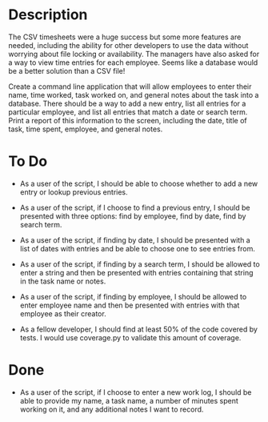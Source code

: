 Description
===========

The CSV timesheets were a huge success but some more features are 
needed, including the ability for other developers to use the data 
without worrying about file locking or availability. The managers have 
also asked for a way to view time entries for each employee. Seems like 
a database would be a better solution than a CSV file!

Create a command line application that will allow employees to enter 
their name, time worked, task worked on, and general notes about the 
task into a database. There should be a way to add a new entry, list all 
entries for a particular employee, and list all entries that match a 
date or search term. Print a report of this information to the screen, 
including the date, title of task, time spent, employee, and general 
notes.

To Do
=====

* As a user of the script, I should be able to choose whether to add a 
new entry or lookup previous entries.

* As a user of the script, if I choose to find a previous entry, I 
should be presented with three options: find by employee, 
find by date, find by search term.

* As a user of the script, if finding by date, I should be presented 
with a list of dates with entries and be able to choose one to see 
entries from.

* As a user of the script, if finding by a search term, I should be 
allowed to enter a string and then be presented with entries containing 
that string in the task name or notes.

* As a user of the script, if finding by employee, I should be allowed 
to enter employee name and then be presented with entries with that 
employee as their creator.

* As a fellow developer, I should find at least 50% of the code covered 
by tests. I would use coverage.py to validate this amount of coverage.

Done
====

* As a user of the script, if I choose to enter a new work log, I should 
be able to provide my name, a task name, a number of minutes spent 
working on it, and any additional notes I want to record.
